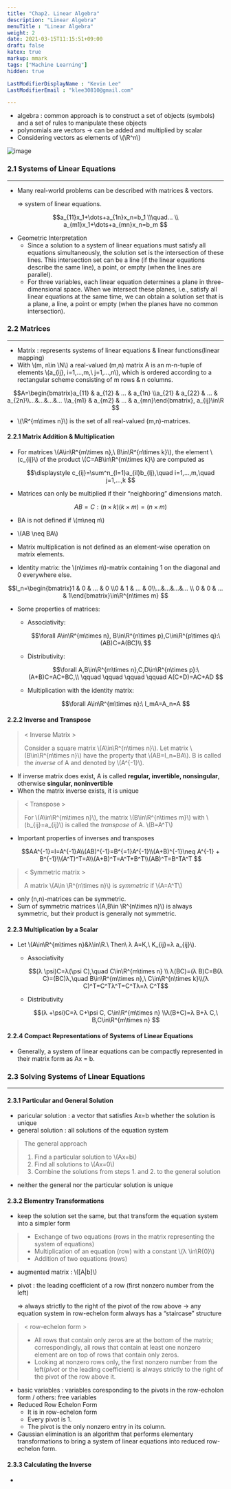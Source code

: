 ```yaml
---
title: "Chap2. Linear Algebra"
description: "Linear Algebra"
menuTitle : "Linear Algebra"
weight: 2
date: 2021-03-15T11:15:51+09:00
draft: false
katex: true
markup: mmark
tags: ["Machine Learning"]
hidden: true

LastModifierDisplayName : "Kevin Lee"
LastModifierEmail : "klee30810@gmail.com"

---
```


- algebra : common approach is to construct a set of objects (symbols) and a set of rules to manipulate these objects
- polynomials are vectors → can be added and multiplied by scalar 
- Considering vectors as elements of \\(\R^n\\) 

![image](/images/mldl/mathml/chap2/2-2.png)

### 2.1 Systems of Linear Equations

---

- Many real-world problems can be described with matrices & vectors.

  ⇒ system of linear equations.

$$a_{11}x_1+\dots+a_{1n}x_n=b_1 \\\quad...         \\ a_{m1}x_1+\dots+a_{mn}x_n=b_m $$

- Geometric Interpretation
  - Since a solution to a system of linear equations must satisfy all equations simultaneously, the solution set is the intersection of these lines. This intersection set can be a line (if the linear equations describe the same line), a point, or empty (when the lines are parallel).
  - For three variables, each linear equation determines a plane in three-dimensional space. When we intersect these planes, i.e., satisfy all linear equations at the same time, we can obtain a solution set that is a plane, a line, a point or empty (when the planes have no common intersection).

### 2.2 Matrices

---

- Matrix : represents systems of linear equations & linear functions(linear mapping)
- With \\(m, n\in \N\\) a real-valued (m,n) matrix A is an m-n-tuple of elements \\(a_{ij}, i=1,...,m,\ j=1,...,n\\), which is ordered according to a rectangular scheme consisting of m rows & n columns.

$$A=\begin{bmatrix}a_{11} & a_{12} & ... & a_{1n} \\a_{21} & a_{22} & ... & a_{2n}\\...&...&...&...  \\a_{m1} & a_{m2} & ... & a_{mn}\end{bmatrix}, a_{ij}\in\R $$

- \\(\R^{m\times n}\\) is the set of all real-valued (m,n)-matrices.

#### 2.2.1 Matrix Addition & Multiplication

- For matrices \\(A\in\R^{m\times n},\ B\in\R^{n\times k}\\), the element \\(c_{ij}\\) of the product \\(C=AB\in\R^{m\times k}\\) are computed as 

  $$\displaystyle c_{ij}=\sum^n_{l=1}a_{il}b_{lj},\quad i=1,...,m,\quad j=1,...,k $$

- Matrices can only be multiplied if their “neighboring” dimensions match.

  $$AB=C : (n\times k)(k\times m)=(n\times m) $$

- BA is not defined if \\(m\neq n\\)

- \\(AB \neq BA\\)

- Matrix multiplication is not defined as an element-wise operation on matrix elements.

- Identity matrix: the \\(n\times n\\)-matrix containing 1 on the diagonal and 0 everywhere else.

$$I_n=\begin{bmatrix}1 & 0 & ... & 0 \\0 & 1 & ... & 0\\...&...&...&...  \\ 0 & 0 & ... & 1\end{bmatrix}\in\R^{n\times m}  $$

- Some properties of matrices:

  - Associativity:

    $$\forall A\in\R^{m\times n}, B\in\R^{n\times p},C\in\R^{p\times q}:\ (AB)C=A(BC)\\ $$ 

  - Distributivity: 

    $$\forall A,B\in\R^{m\times n},C,D\in\R^{n\times p}:\ (A+B)C=AC+BC,\\ \qquad \qquad \qquad \qquad  A(C+D)=AC+AD  $$

  - Multiplication with the identity matrix:

    $$\forall A\in\R^{m\times n}:\ I_mA=A_n=A $$

#### 2.2.2 Inverse and Transpose

> < Inverse Matrix > 
>
> Consider a square matrix \\(A\in\R^{n\times n}\\). Let matrix \\(B\in\R^{n\times n}\\) have the property that \\(AB=I_n=BA\\). B is called the *inverse* of A and denoted by \\(A^{-1}\\).

- If inverse matrix does exist, A is called **regular, invertible, nonsingular**, otherwise **singular, noninvertible**
- When the matrix inverse exists, it is unique

> < Transpose >
>
> For \\(A\in\R^{m\times n}\\), the matrix \\(B\in\R^{n\times m}\\) with \\(b_{ij}=a_{ij}\\) is called the *transpose* of A. \\(B=A^T\\)

- Important properties of inverses and transposes

  $$AA^{-1}=I=A^{-1}A\\(AB)^{-1}=B^{=1}A^{-1}\\(A+B)^{-1}\neq A^{-1} + B^{-1}\\(A^T)^T=A\\(A+B)^T=A^T+B^T\\(AB)^T=B^TA^T $$

> < Symmetric matrix >
>
> A matrix \\(A\in \R^{n\times n}\\) is *symmetric* if \\(A=A^T\\)

- only (n,n)-matrices can be symmetric.
- Sum of symmetric matrices \\(A,B\in \R^{n\times n}\\) is always symmetric, but their product is generally not symmetric.

#### 2.2.3 Multiplication by a Scalar

- Let \\(A\in\R^{m\times n}&λ\in\R.\ Then\ λ A=K,\ K_{ij}=λ a_{ij}\\). 

  - Associativity

    $$(λ \psi)C=λ(\psi C),\quad C\in\R^{m\times n} \\ λ(BC)=(λ B)C=B(λ C)=(BC)λ,\quad B\in\R^{m\times n},\ C\in\R^{n\times k}\\(λ C)^T=C^Tλ^T=C^Tλ=λ C^T$$

  - Distributivity

    $$(λ +\psi)C=λ C+\psi C, C\in\R^{m\times n} \\λ(B+C)=λ B+λ C,\ B,C\in\R^{m\times n} $$

#### 2.2.4 Compact Representations of Systems of Linear Equations

- Generally, a system of linear equations can be compactly represented in their matrix form as Ax = b.



### 2.3 Solving Systems of Linear Equations

---

#### 2.3.1 Particular and General Solution

- paricular solution : a vector that satisfies Ax=b whether the solution is unique
- general solution : all solutions of the equation system

> The general approach
>
> 1. Find a particular solution to \\(Ax=b\\)
> 2. Find all solutions to \\(Ax=0\\)
> 3. Combine the solutions from steps 1. and 2. to the general solution

- neither the general nor the particular solution is unique

#### 2.3.2 Elementry Transformations

- keep the solution set the same, but that transform the equation system into a simpler form

> - Exchange of two equations (rows in the matrix representing the system of equations)
> - Multiplication of an equation (row) with a constant \\(λ \in\R\{0}\\)
> - Addition of two equations (rows)

- augmented matrix : \\([A|b]\\)

- pivot : the leading coefficient of a row (first nonzero number from the left)

  ⇒ always strictly to the right of the pivot of the row above → any equation system in row-echelon form always has a “staircase” structure

> < row-echelon form >
>
> - All rows that contain only zeros are at the bottom of the matrix; correspondingly, all rows that contain at least one nonzero element are on top of rows that contain only zeros.
> - Looking at nonzero rows only, the first nonzero number from the left(*pivot* or the leading coefficient) is always strictly to the right of the pivot of the row above it.

- basic variables : variables coresponding to the pivots in the row-echolon form / others: free variables
- Reduced Row Echelon Form
  - It is in row-echelon form
  - Every pivot is 1.
  - The pivot is the only nonzero entry in its column.
- Gaussian elimination is an algorithm that performs elementary transformations to bring a system of linear equations into reduced row-echelon form.

#### 2.3.3 Calculating the Inverse

- 











